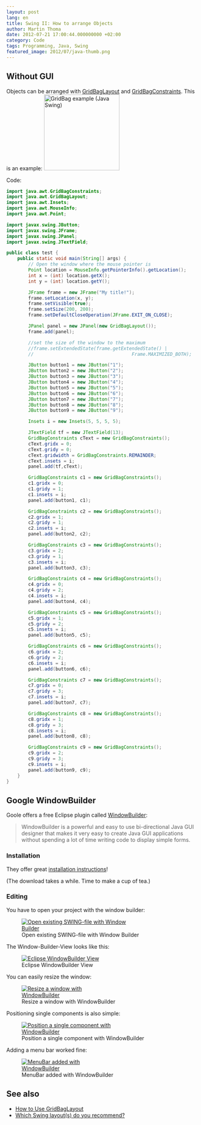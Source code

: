 ```yaml
---
layout: post
lang: en
title: Swing II: How to arrange Objects
author: Martin Thoma
date: 2012-07-21 17:00:44.000000000 +02:00
category: Code
tags: Programming, Java, Swing
featured_image: 2012/07/java-thumb.png
---
```

<h2>Without GUI</h2>
Objects can be arranged with <a href="http://docs.oracle.com/javase/7/docs/api/java/awt/GridBagLayout.html">GridBagLayout</a> and <a href="http://docs.oracle.com/javase/7/docs/api/java/awt/GridBagConstraints.html">GridBagConstraints</a>. This is an example:
<img src="../images/2012/07/java-swing-grid-bag.png" alt="GridBag example (Java Swing)" title="GridBag example (Java Swing)" width="198" height="199" class="size-full wp-image-33451" />

Code:
```java
import java.awt.GridBagConstraints;
import java.awt.GridBagLayout;
import java.awt.Insets;
import java.awt.MouseInfo;
import java.awt.Point;

import javax.swing.JButton;
import javax.swing.JFrame;
import javax.swing.JPanel;
import javax.swing.JTextField;

public class test {
    public static void main(String[] args) {
        // Open the window where the mouse pointer is
        Point location = MouseInfo.getPointerInfo().getLocation();
        int x = (int) location.getX();
        int y = (int) location.getY();

        JFrame frame = new JFrame("My title!");
        frame.setLocation(x, y);
        frame.setVisible(true);
        frame.setSize(200, 200);
        frame.setDefaultCloseOperation(JFrame.EXIT_ON_CLOSE);

        JPanel panel = new JPanel(new GridBagLayout());
        frame.add(panel);

        //set the size of the window to the maximum
        //frame.setExtendedState(frame.getExtendedState() |
        //                                    Frame.MAXIMIZED_BOTH);

        JButton button1 = new JButton("1");
        JButton button2 = new JButton("2");
        JButton button3 = new JButton("3");
        JButton button4 = new JButton("4");
        JButton button5 = new JButton("5");
        JButton button6 = new JButton("6");
        JButton button7 = new JButton("7");
        JButton button8 = new JButton("8");
        JButton button9 = new JButton("9");

        Insets i = new Insets(5, 5, 5, 5);

        JTextField tf = new JTextField(13);
        GridBagConstraints cText = new GridBagConstraints();
        cText.gridx = 0;
        cText.gridy = 0;
        cText.gridwidth = GridBagConstraints.REMAINDER;
        cText.insets = i;
        panel.add(tf,cText);

        GridBagConstraints c1 = new GridBagConstraints();
        c1.gridx = 0;
        c1.gridy = 1;
        c1.insets = i;
        panel.add(button1, c1);

        GridBagConstraints c2 = new GridBagConstraints();
        c2.gridx = 1;
        c2.gridy = 1;
        c2.insets = i;
        panel.add(button2, c2);

        GridBagConstraints c3 = new GridBagConstraints();
        c3.gridx = 2;
        c3.gridy = 1;
        c3.insets = i;
        panel.add(button3, c3);

        GridBagConstraints c4 = new GridBagConstraints();
        c4.gridx = 0;
        c4.gridy = 2;
        c4.insets = i;
        panel.add(button4, c4);

        GridBagConstraints c5 = new GridBagConstraints();
        c5.gridx = 1;
        c5.gridy = 2;
        c5.insets = i;
        panel.add(button5, c5);

        GridBagConstraints c6 = new GridBagConstraints();
        c6.gridx = 2;
        c6.gridy = 2;
        c6.insets = i;
        panel.add(button6, c6);

        GridBagConstraints c7 = new GridBagConstraints();
        c7.gridx = 0;
        c7.gridy = 3;
        c7.insets = i;
        panel.add(button7, c7);

        GridBagConstraints c8 = new GridBagConstraints();
        c8.gridx = 1;
        c8.gridy = 3;
        c8.insets = i;
        panel.add(button8, c8);

        GridBagConstraints c9 = new GridBagConstraints();
        c9.gridx = 2;
        c9.gridy = 3;
        c9.insets = i;
        panel.add(button9, c9);
    }
}
```

<h2>Google WindowBuilder</h2>
Goole offers a free Eclipse plugin called <a href="https://developers.google.com/java-dev-tools/wbpro/">WindowBuilder</a>:

<blockquote>WindowBuilder is a powerful and easy to use bi-directional Java GUI designer that makes it very easy to create Java GUI applications without spending a lot of time writing code to display simple forms.</blockquote>

<h3>Installation</h3>
They offer great <a href="https://developers.google.com/java-dev-tools/wbpro/installation/">installation instructions</a>!

(The download takes a while. Time to make a cup of tea.)

<h3>Editing</h3>
You have to open your project with the window builder:
<figure class="aligncenter">
            <a href="../images/2012/07/eclipse-open-with-window-builder-285x300.png"><img src="../images/2012/07/eclipse-open-with-window-builder-285x300.png" alt="Open existing SWING-file with Window Builder" style="max-width:285px;max-height:300px" class="size-medium wp-image-33501"/></a>
            <figcaption class="text-center">Open existing SWING-file with Window Builder</figcaption>
        </figure>

The Window-Builder-View looks like this:
<figure class="aligncenter">
            <a href="../images/2012/07/eclipse-window-builder-300x157.png"><img src="../images/2012/07/eclipse-window-builder-300x157.png" alt="Eclipse WindowBuilder View" style="max-width:300px;max-height:157px" class="size-medium wp-image-33541"/></a>
            <figcaption class="text-center">Eclipse WindowBuilder View</figcaption>
        </figure>

You can easily resize the window:
<figure class="aligncenter">
            <a href="../images/2012/07/eclipse-window-builder-resize-258x300.png"><img src="../images/2012/07/eclipse-window-builder-resize-258x300.png" alt="Resize a window with WindowBuilder" style="max-width:258px;max-height:300px" class="size-medium wp-image-33521"/></a>
            <figcaption class="text-center">Resize a window with WindowBuilder</figcaption>
        </figure>

Positioning single components is also simple:
<figure class="aligncenter">
            <a href="../images/2012/07/eclipse-window-builder-component.png"><img src="../images/2012/07/eclipse-window-builder-component.png" alt="Position a single component with WindowBuilder" style="max-width:249px;max-height:273px" class="size-full wp-image-33531"/></a>
            <figcaption class="text-center">Position a single component with WindowBuilder</figcaption>
        </figure>

Adding a menu bar worked fine:
<figure class="aligncenter">
            <a href="../images/2012/07/eclipse-window-builder-menu.png"><img src="../images/2012/07/eclipse-window-builder-menu.png" alt="MenuBar added with WindowBuilder" style="max-width:227px;max-height:231px" class="size-full wp-image-33561"/></a>
            <figcaption class="text-center">MenuBar added with WindowBuilder</figcaption>
        </figure>

<h2>See also</h2>
<ul>
  <li><a href="http://docs.oracle.com/javase/tutorial/uiswing/layout/gridbag.html">How to Use GridBagLayout</a></li>
  <li><a href="http://stackoverflow.com/q/1832432/562769">Which Swing layout(s) do you recommend?</a></li>
</ul>
